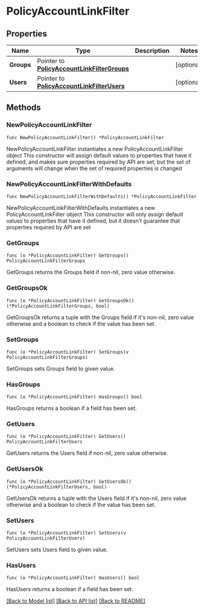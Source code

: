 # PolicyAccountLinkFilter

## Properties

Name | Type | Description | Notes
------------ | ------------- | ------------- | -------------
**Groups** | Pointer to [**PolicyAccountLinkFilterGroups**](PolicyAccountLinkFilterGroups.md) |  | [optional] 
**Users** | Pointer to [**PolicyAccountLinkFilterUsers**](PolicyAccountLinkFilterUsers.md) |  | [optional] 

## Methods

### NewPolicyAccountLinkFilter

`func NewPolicyAccountLinkFilter() *PolicyAccountLinkFilter`

NewPolicyAccountLinkFilter instantiates a new PolicyAccountLinkFilter object
This constructor will assign default values to properties that have it defined,
and makes sure properties required by API are set, but the set of arguments
will change when the set of required properties is changed

### NewPolicyAccountLinkFilterWithDefaults

`func NewPolicyAccountLinkFilterWithDefaults() *PolicyAccountLinkFilter`

NewPolicyAccountLinkFilterWithDefaults instantiates a new PolicyAccountLinkFilter object
This constructor will only assign default values to properties that have it defined,
but it doesn't guarantee that properties required by API are set

### GetGroups

`func (o *PolicyAccountLinkFilter) GetGroups() PolicyAccountLinkFilterGroups`

GetGroups returns the Groups field if non-nil, zero value otherwise.

### GetGroupsOk

`func (o *PolicyAccountLinkFilter) GetGroupsOk() (*PolicyAccountLinkFilterGroups, bool)`

GetGroupsOk returns a tuple with the Groups field if it's non-nil, zero value otherwise
and a boolean to check if the value has been set.

### SetGroups

`func (o *PolicyAccountLinkFilter) SetGroups(v PolicyAccountLinkFilterGroups)`

SetGroups sets Groups field to given value.

### HasGroups

`func (o *PolicyAccountLinkFilter) HasGroups() bool`

HasGroups returns a boolean if a field has been set.

### GetUsers

`func (o *PolicyAccountLinkFilter) GetUsers() PolicyAccountLinkFilterUsers`

GetUsers returns the Users field if non-nil, zero value otherwise.

### GetUsersOk

`func (o *PolicyAccountLinkFilter) GetUsersOk() (*PolicyAccountLinkFilterUsers, bool)`

GetUsersOk returns a tuple with the Users field if it's non-nil, zero value otherwise
and a boolean to check if the value has been set.

### SetUsers

`func (o *PolicyAccountLinkFilter) SetUsers(v PolicyAccountLinkFilterUsers)`

SetUsers sets Users field to given value.

### HasUsers

`func (o *PolicyAccountLinkFilter) HasUsers() bool`

HasUsers returns a boolean if a field has been set.


[[Back to Model list]](../README.md#documentation-for-models) [[Back to API list]](../README.md#documentation-for-api-endpoints) [[Back to README]](../README.md)


